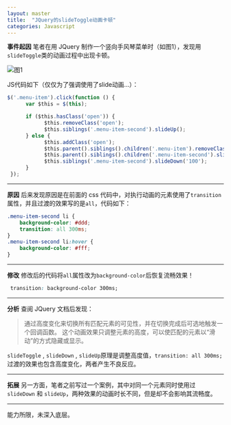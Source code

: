 ```yaml
---
layout: master
title:  "JQuery的slideToggle动画卡顿"
categories: Javascript
---
```

**事件起因**
笔者在用 JQuery 制作一个竖向手风琴菜单时（如图1），发现用`slideToggle`类的动画过程中出现卡顿。

![图1](http://upload-images.jianshu.io/upload_images/5908325-d16406dbdc394bba.png)

JS代码如下（仅仅为了强调使用了slide动画...）：
~~~ js
$('.menu-item').click(function () {
      var $this = $(this);

      if ($this.hasClass('open')) {
            $this.removeClass('open');
            $this.siblings('.menu-item-second').slideUp();
      } else {
            $this.addClass('open');
            $this.parent().siblings().children('.menu-item').removeClass('open');
            $this.parent().siblings().children('.menu-item-second').slideUp();
            $this.siblings('.menu-item-second').slideDown('100');
      }
 });
~~~
***

**原因**
后来发现原因是在前面的 css 代码中，对执行动画的元素使用了`transition`属性，并且过渡的效果写的是`all`，代码如下：
~~~ css
.menu-item-second li {
    background-color: #ddd;
    transition: all 300ms;
}
.menu-item-second li:hover {
    background-color: #fff;
}
~~~
***

**修改**
修改后的代码将`all`属性改为`background-color`后恢复流畅效果！
~~~ css
 transition: background-color 300ms;
~~~

***

**分析**
查阅 JQuery 文档后发现：
> 通过高度变化来切换所有匹配元素的可见性，并在切换完成后可选地触发一个回调函数。
> 这个动画效果只调整元素的高度，可以使匹配的元素以“滑动”的方式隐藏或显示。

`slideToggle` , `slideDown` , `slideUp`原理是调整高度值，`transition: all 300ms;` 过渡的效果也包含高度变化，两者产生不良反应。
***

**拓展**
另一方面，笔者之前写过一个案例，其中对同一个元素同时使用过 `slideDown` 和
 `slideUp`，两种效果的动画时长不同，但是却不会影响其流畅度。
***

能力所限，未深入底层。